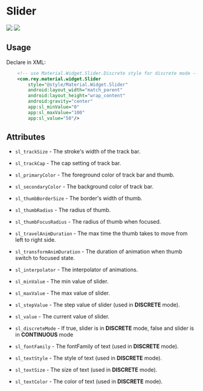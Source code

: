 Slider
=====================

![](https://github.com/rey5137/Material/raw/master/image/slider_continuous.gif)
![](https://github.com/rey5137/Material/raw/master/image/slider_discrete.gif)

Usage
------------
  Declare in XML:

```xml
    <!-- use Material.Widget.Slider.Discrete style for discrete mode -->
    <com.rey.material.widget.Slider
        style="@style/Material.Widget.Slider"  
        android:layout_width="match_parent"
        android:layout_height="wrap_content"
        android:gravity="center"
        app:sl_minValue="0"
        app:sl_maxValue="100"
        app:sl_value="50"/>
```
   

Attributes
------------

* `sl_trackSize` - The stroke's width of the track bar.

* `sl_trackCap` - The cap setting of track bar.

* `sl_primaryColor` - The foreground color of track bar and thumb.

* `sl_secondaryColor` - The background color of track bar.

* `sl_thumbBorderSize` - The border's width of thumb.

* `sl_thumbRadius` - The radius of thumb.

* `sl_thumbFocusRadius` - The radius of thumb when focused.

* `sl_travelAnimDuration` - The max time the thumb takes to move from left to right side.

* `sl_transformAnimDuration` - The duration of animation when thumb switch to focused state.

* `sl_interpolator` - The interpolator of animations.

* `sl_minValue` - The min value of slider.

* `sl_maxValue` - The max value of slider.

* `sl_stepValue` - The step value of slider (used in **DISCRETE** mode).

* `sl_value` - The current value of slider.

* `sl_discreteMode` - If true, slider is in **DISCRETE** mode, false and slider is in **CONTINUOUS** mode

* `sl_fontFamily` - The fontFamily of text (used in **DISCRETE** mode).

* `sl_textStyle` - The style of text (used in **DISCRETE** mode).

* `sl_textSize` - The size of text (used in **DISCRETE** mode).

* `sl_textColor` - The color of text (used in **DISCRETE** mode).